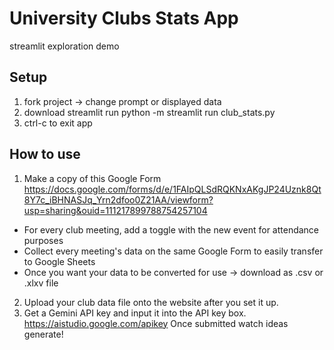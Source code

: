 # University Clubs Stats App
streamlit exploration demo

## Setup
1. fork project -> change prompt or displayed data
2. download streamlit
run python -m streamlit run club_stats.py
3. ctrl-c to exit app

## How to use
1. Make a copy of this Google Form
   https://docs.google.com/forms/d/e/1FAIpQLSdRQKNxAKgJP24Uznk8Qt8Y7c_iBHNASJq_Yrn2dfoo0Z21AA/viewform?usp=sharing&ouid=111217899788754257104 
  - For every club meeting, add a toggle with the new event for attendance purposes
  - Collect every meeting's data on the same Google Form to easily transfer to Google Sheets
  - Once you want your data to be converted for use -> download as .csv or .xlxv file

2. Upload your club data file onto the website after you set it up.
3. Get a Gemini API key and input it into the API key box. 
   https://aistudio.google.com/apikey
   Once submitted watch ideas generate!

